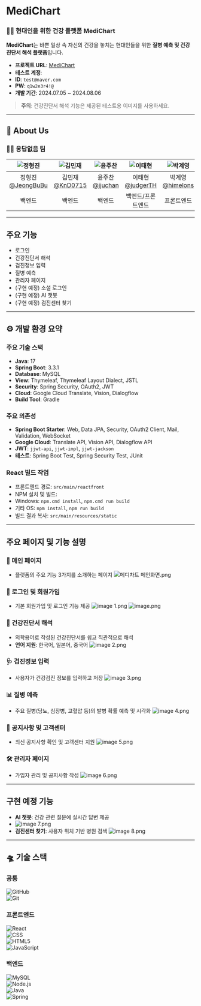 # MediChart

### 🧑‍⚕️ 현대인을 위한 건강 플랫폼 MediChart
**MediChart**는 바쁜 일상 속 자신의 건강을 놓치는 현대인들을 위한 **질병 예측 및 건강진단서 해석 플랫폼**입니다.

- **프로젝트 URL**: [MediChart](http://223.130.155.178)
- **테스트 계정**:
 - **ID**: `test@naver.com`
 - **PW**: `q1w2e3r4!@`
- **개발 기간**: 2024.07.05 ~ 2024.08.06

> **주의**: 건강진단서 해석 기능은 제공된 테스트용 이미지를 사용하세요.

---

## :blue_heart: About Us
### 🧑‍💻 응답없음 팀
| ![정형진](https://avatars.githubusercontent.com/u/112332792?v=4) | ![김민재](https://avatars.githubusercontent.com/u/163969011?v=4) | ![윤주찬](https://avatars.githubusercontent.com/u/163832764?v=4) | ![이태현](https://avatars.githubusercontent.com/u/130521454?v=4) | ![박계영](https://avatars.githubusercontent.com/u/102974568?v=4) | ![최혜빈](https://avatars.githubusercontent.com/u/164338512?v=4) |  
| :---: | :---: | :---: | :---: | :---: | :---: |  
| 정형진<br>[@JeongBuBu](https://github.com/JeongBuBu) | 김민재<br>[@KnD0715](https://github.com/KnD0715) | 윤주찬<br>[@jjuchan](https://github.com/jjuchan) | 이태현<br>[@judgerTH](https://github.com/judgerTH) | 박계영<br>[@himelons](https://github.com/himelons) | 최혜빈<br>[@h9421](https://github.com/h9421) |  
| 백엔드 | 백엔드 | 백엔드 | 백엔드/프론트엔드 | 프론트엔드 | 프론트엔드 |

---

## 주요 기능
- 로그인
- 건강진단서 해석
- 검진정보 입력
- 질병 예측
- 관리자 페이지
- (구현 예정) 소셜 로그인
- (구현 예정) AI 챗봇
- (구현 예정) 검진센터 찾기

---

## :gear: 개발 환경 요약

### 주요 기술 스택
- **Java**: 17
- **Spring Boot**: 3.3.1
- **Database**: MySQL
- **View**: Thymeleaf, Thymeleaf Layout Dialect, JSTL
- **Security**: Spring Security, OAuth2, JWT
- **Cloud**: Google Cloud Translate, Vision, Dialogflow
- **Build Tool**: Gradle

### 주요 의존성
- **Spring Boot Starter**: Web, Data JPA, Security, OAuth2 Client, Mail, Validation, WebSocket
- **Google Cloud**: Translate API, Vision API, Dialogflow API
- **JWT**: `jjwt-api`, `jjwt-impl`, `jjwt-jackson`
- **테스트**: Spring Boot Test, Spring Security Test, JUnit

### React 빌드 작업
- 프론트엔드 경로: `src/main/reactfront`
- NPM 설치 및 빌드:
 - Windows: `npm.cmd install`, `npm.cmd run build`
 - 기타 OS: `npm install`, `npm run build`
- 빌드 결과 복사: `src/main/resources/static`

---

## 주요 페이지 및 기능 설명

### 🌟 메인 페이지
- 플랫폼의 주요 기능 3가지를 소개하는 페이지
![메디차트 메인화면.png](..%2F%EB%A9%94%EB%94%94%EC%B0%A8%ED%8A%B8%20%EB%A9%94%EC%9D%B8%ED%99%94%EB%A9%B4.png)
### 🔑 로그인 및 회원가입
- 기본 회원가입 및 로그인 기능 제공
![image 1.png](..%2Fimage%201.png)
![image.png](..%2Fimage.png)
### 📄 건강진단서 해석
- 의학용어로 작성된 건강진단서를 쉽고 직관적으로 해석
- **언어 지원**: 한국어, 일본어, 중국어
![image 2.png](..%2Fimage%202.png)
### 🩺 검진정보 입력
- 사용자가 건강검진 정보를 입력하고 저장
![image 3.png](..%2Fimage%203.png)
### 📊 질병 예측
- 주요 질병(당뇨, 심장병, 고혈압 등)의 발병 확률 예측 및 시각화
![image 4.png](..%2Fimage%204.png)
### 📣 공지사항 및 고객센터
- 최신 공지사항 확인 및 고객센터 지원
![image 5.png](..%2Fimage%205.png)
### 🛠 관리자 페이지
- 가입자 관리 및 공지사항 작성
![image 6.png](..%2Fimage%206.png)
---

## 구현 예정 기능
- **AI 챗봇**: 건강 관련 질문에 실시간 답변 제공
- ![image 7.png](..%2Fimage%207.png)
- **검진센터 찾기**: 사용자 위치 기반 병원 검색
![image 8.png](..%2Fimage%208.png)
---

## 🛸 기술 스택

### 공통
![GitHub](https://img.shields.io/badge/github-181717?style=for-the-badge&logo=github&logoColor=white)  
![Git](https://img.shields.io/badge/git-F05032?style=for-the-badge&logo=git&logoColor=white)

### 프론트엔드
![React](https://img.shields.io/badge/React-61DAFB?style=for-the-badge&logo=React&logoColor=black)  
![CSS](https://img.shields.io/badge/Css-1572B6?style=for-the-badge&logo=Css&logoColor=white)  
![HTML5](https://img.shields.io/badge/html5-E34F26?style=for-the-badge&logo=html5&logoColor=white)  
![JavaScript](https://img.shields.io/badge/javascript-F7DF1E?style=for-the-badge&logo=javascript&logoColor=black)

### 백엔드
![MySQL](https://img.shields.io/badge/mysql-4479A1?style=for-the-badge&logo=mysql&logoColor=white)  
![Node.js](https://img.shields.io/badge/node.js-339933?style=for-the-badge&logo=Node.js&logoColor=white)  
![Java](https://img.shields.io/badge/java-007396?style=for-the-badge&logo=java&logoColor=white)  
![Spring](https://img.shields.io/badge/spring-6DB33F?style=for-the-badge&logo=spring&logoColor=white)  
